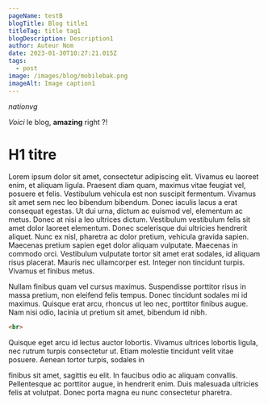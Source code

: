 ```yaml
---
pageName: testB
blogTitle: Blog title1
titleTag: title tag1
blogDescription: Description1
author: Auteur Nom
date: 2023-01-30T10:27:21.015Z
tags:
  - post
image: /images/blog/mobilebak.png
imageAlt: Image caption1
---
```

*n﻿ationvg*

*V﻿oici* le blog, **amazing** right ?!

# H﻿1 titre

<!--StartFragment-->

Lorem ipsum dolor sit amet, consectetur adipiscing elit. Vivamus eu laoreet enim, et aliquam ligula. Praesent diam quam, maximus vitae feugiat vel, posuere et felis. Vestibulum vehicula est non suscipit fermentum. Vivamus sit amet sem nec leo bibendum bibendum. Donec iaculis lacus a erat consequat egestas. Ut dui urna, dictum ac euismod vel, elementum ac metus. Donec at nisi a leo ultrices dictum. Vestibulum vestibulum felis sit amet dolor laoreet elementum. Donec scelerisque dui ultricies hendrerit aliquet. Nunc ex nisl, pharetra ac dolor pretium, vehicula gravida sapien. Maecenas pretium sapien eget dolor aliquam vulputate. Maecenas in commodo orci. Vestibulum vulputate tortor sit amet erat sodales, id aliquam risus placerat. Mauris nec ullamcorper est. Integer non tincidunt turpis. Vivamus et finibus metus.

<!--EndFragment-->

<!--StartFragment-->

Nullam finibus quam vel cursus maximus. Suspendisse porttitor risus in massa pretium, non eleifend felis tempus. Donec tincidunt sodales mi id maximus. Quisque erat arcu, rhoncus ut leo nec, porttitor finibus augue. Nam nisi odio, lacinia ut pretium sit amet, bibendum id nibh. 

```html
<br>
```

Quisque eget arcu id lectus auctor lobortis. Vivamus ultrices lobortis ligula, nec rutrum turpis consectetur ut. Etiam molestie tincidunt velit vitae posuere. Aenean tortor turpis, sodales in 

finibus sit amet, sagittis eu elit. In faucibus odio ac aliquam convallis. Pellentesque ac porttitor augue, in hendrerit enim. Duis malesuada ultricies felis at volutpat. Donec porta magna eu nunc consectetur pharetra.

<!--EndFragment-->